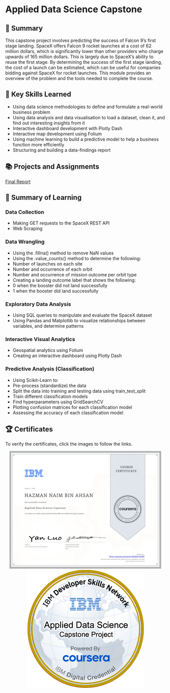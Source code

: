 # Applied Data Science Capstone
## 📑 Summary
This capstone project involves predicting the success of Falcon 9’s first stage landing. SpaceX offers Falcon 9 rocket launches at a cost of 62 million dollars, which is significantly lower than other providers who charge upwards of 165 million dollars. This is largely due to SpaceX’s ability to reuse the first stage. By determining the success of the first stage landing, the cost of a launch can be estimated, which can be useful for companies bidding against SpaceX for rocket launches. This module provides an overview of the problem and the tools needed to complete the course. 

## 🔑 Key Skills Learned
- Using data science methodologies to define and formulate a real-world business problem
- Using data analysis and data visualisation to load a dataset, clean it, and find out interesting insights from it
- Interactive dashboard development with Plotly Dash
- Interactive map development using Folium
- Using machine learning to build a predictive model to help a business function more efficiently
- Structuring and building a data-findings report

## 📚 Projects and Assignments
[Final Report](https://github.com/HazmanNaim/IBM-Data-Science-Professional-Certificate/blob/main/10.%20Applied%20Data%20Science%20Capstone/Module%205/Capstone_presentation.pdf)

## 📑 Summary of Learning
### Data Collection
- Making GET requests to the SpaceX REST API
- Web Scraping
### Data Wrangling
- Using the .fillna() method to remove NaN values
- Using the .value_counts() method to determine the following:
- Number of launches on each site
- Number and occurrence of each orbit
- Number and occurrence of mission outcome per orbit type
- Creating a landing outcome label that shows the following:
- 0 when the booster did not land successfully
- 1 when the booster did land successfully
### Exploratory Data Analysis
- Using SQL queries to manipulate and evaluate the SpaceX dataset
- Using Pandas and Matplotlib to visualize relationships between variables, and determine patterns
### Interactive Visual Analytics
- Geospatial analytics using Folium
- Creating an interactive dashboard using Plotly Dash
### Predictive Analysis (Classification)
- Using Scikit-Learn to:
- Pre-process (standardize) the data
- Split the data into training and testing data using train_test_split
- Train different classification models
- Find hyperparameters using GridSearchCV
- Plotting confusion matrices for each classification model
- Assessing the accuracy of each classification model

## 🏆 Certificates 
To verify the certificates, click the images to follow the links.

<p align="middle">
  <a href="https://coursera.org/share/1c59367a176b10961e2688d8c87f99c5"><img src="https://github.com/HazmanNaim/IBM-Data-Science-Professional-Certificate/blob/41432f5340a283e2de5c041a1e54e52e0f027efc/10.%20Applied%20Data%20Science%20Capstone/Asset/Coursera%20KSKD6YY3293R_Hazman.jpg" height="370"></a>
  <a href="https://www.credly.com/badges/d9483161-9f06-48bb-ba2f-5db58547cfc1"><img src="https://github.com/HazmanNaim/IBM-Data-Science-Professional-Certificate/blob/41432f5340a283e2de5c041a1e54e52e0f027efc/10.%20Applied%20Data%20Science%20Capstone/Asset/Applied%20Data%20Science%20Badge.png" height="370"></a>
</p>
